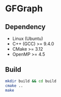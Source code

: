 # GFGraph

## Dependency
* Linux (Ubuntu)
* C++ (GCC) >= 9.4.0
* CMake     >= 3.12
* OpenMP    >= 4.5

## Build
```sh
mkdir build && cd build
cmake ..
make
```